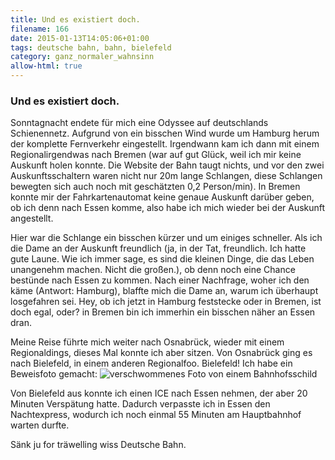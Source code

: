 ```yaml
---
title: Und es existiert doch.
filename: 166
date: 2015-01-13T14:05:06+01:00
tags: deutsche bahn, bahn, bielefeld
category: ganz_normaler_wahnsinn
allow-html: true
---
```

### Und es existiert doch.
<p>Sonntagnacht endete für mich eine Odyssee auf deutschlands Schienennetz. Aufgrund von ein bisschen Wind wurde um Hamburg herum der komplette Fernverkehr eingestellt. Irgendwann kam ich dann mit einem Regionalirgendwas nach Bremen (war auf gut Glück, weil ich mir keine Auskunft holen konnte. Die Website der Bahn taugt nichts, und vor den zwei Auskunftsschaltern waren nicht nur 20m lange Schlangen, diese Schlangen bewegten sich auch noch mit geschätzten 0,2 Person/min). In Bremen konnte mir der Fahrkartenautomat keine genaue Auskunft darüber geben, ob ich denn nach Essen komme, also habe ich mich wieder bei der Auskunft angestellt.</p>
<p>Hier war die Schlange ein bisschen kürzer und um einiges schneller. Als ich die Dame an der Auskunft freundlich (ja, in der Tat, freundlich. Ich hatte gute Laune. Wie ich immer sage, es sind die kleinen Dinge, die das Leben unangenehm machen. Nicht die großen.), ob denn noch eine Chance bestünde nach Essen zu kommen. Nach einer Nachfrage, woher ich den käme (Antwort: Hamburg), blaffte mich die Dame an, warum ich überhaupt losgefahren sei. Hey, ob ich jetzt in Hamburg feststecke oder in Bremen, ist doch egal, oder? in Bremen bin ich immerhin ein bisschen näher an Essen dran.</p>
<p>Meine Reise führte mich weiter nach Osnabrück, wieder mit einem Regionaldings, dieses Mal konnte ich aber sitzen. Von Osnabrück ging es nach Bielefeld, in einem anderen Regionalfoo. Bielefeld! Ich habe ein Beweisfoto gemacht: <img src="https://www.strangerthanusual.de/hosted_files/496/download" alt="verschwommenes Foto von einem Bahnhofsschild" title="Überzeugt? Ich wäre nicht überzeugt, wenn mir jemand dieses Foto zeigt."></p>
<p>Von Bielefeld aus konnte ich einen ICE nach Essen nehmen, der aber 20 Minuten Verspätung hatte. Dadurch verpasste ich in Essen den Nachtexpress, wodurch ich noch einmal 55 Minuten am Hauptbahnhof warten durfte.</p>
<p>Sänk ju for träwelling wiss Deutsche Bahn.</p>
